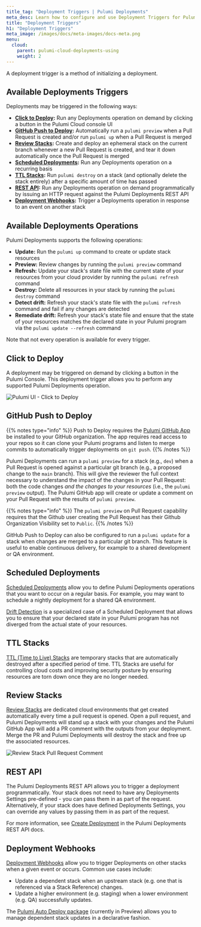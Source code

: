 ```yaml
---
title_tag: "Deployment Triggers | Pulumi Deployments"
meta_desc: Learn how to configure and use Deployment Triggers for Pulumi Deployments
title: "Deployment Triggers"
h1: "Deployment Triggers"
meta_image: /images/docs/meta-images/docs-meta.png
menu:
  cloud:
    parent: pulumi-cloud-deployments-using
    weight: 2
---
```


A deployment trigger is a method of initializing a deployment.

## Available Deployments Triggers

Deployments may be triggered in the following ways:

- **[Click to Deploy](#click-to-deploy):** Run any Deployments operation on demand by clicking a button in the Pulumi Cloud console UI
- **[GitHub Push to Deploy](#github-push-to-deploy):** Automatically run a `pulumi preview` when a Pull Request is created and/or run `pulumi up` when a Pull Request is merged
- **[Review Stacks](#review-stacks):** Create and deploy an ephemeral stack on the current branch whenever a new Pull Request is created, and tear it down automatically once the Pull Request is merged
- **[Scheduled Deployments](#scheduled-deployments):** Run any Deployments operation on a recurring basis
- **[TTL Stacks](#ttl-stacks):** Run `pulumi destroy` on a stack (and optionally delete the stack entirely) after a specific amount of time has passed
- **[REST API](#rest-api):** Run any Deployments operation on demand programmatically by issuing an HTTP request against the Pulumi Deployments REST API
- **[Deployment Webhooks](#deployment-webhooks):** Trigger a Deployments operation in response to an event on another stack

## Available Deployments Operations

Pulumi Deployments supports the following operations:

- **Update:** Run the `pulumi up` command to create or update stack resources
- **Preview:** Review changes by running the `pulumi preview` command
- **Refresh:** Update your stack's state file with the current state of your resources from your cloud provider by running the `pulumi refresh` command
- **Destroy:** Delete all resources in your stack by running the `pulumi destroy` command
- **Detect drift:** Refresh your stack's state file with the `pulumi refresh` command and fail if any changes are detected
- **Remediate drift:** Refresh your stack's state file and ensure that the state of your resources matches the declared state in your Pulumi program via the `pulumi update --refresh` command

Note that not every operation is available for every trigger.

## Click to Deploy

A deployment may be triggered on demand by clicking a button in the Pulumi Console. This deployment trigger allows you to perform any supported Pulumi Deployments operation.

![Pulumi UI - Click to Deploy](../../ui-deploy-button.png)

## GitHub Push to Deploy

{{% notes type="info" %}}
Push to Deploy requires the [Pulumi GitHub App](/docs/iac/using-pulumi/continuous-delivery/github-app/#installation-and-configuration) be installed to your GitHub organization. The app requires read access to your repos so it can clone your Pulumi programs and listen to merge commits to automatically trigger deployments on `git push`.
{{% /notes %}}

Pulumi Deployments can run a `pulumi preview` for a stack (e.g., `dev`) when a Pull Request is opened against a particular git branch (e.g., a proposed change to the `main` branch). This will give the reviewer the full context necessary to understand the impact of the changes in your Pull Request: both the code changes _and the changes to your resources_ (i.e., the `pulumi preview` output). The Pulumi GitHub app will create or update a comment on your Pull Request with the results of `pulumi preview`.

{{% notes type="info" %}}
The `pulumi preview` on Pull Request capability requires that the Github user creating the Pull Request has their Github Organization Visibility set to `Public`.
{{% /notes %}}

GitHub Push to Deploy can also be configured to run a `pulumi update` for a stack when changes are merged to a particular git branch. This feature is useful to enable continuous delivery, for example to a shared development or QA environment.

## Scheduled Deployments

[Scheduled Deployments](/docs/pulumi-cloud/deployments/schedules) allow you to define Pulumi Deployments operations that you want to occur on a regular basis. For example, you may want to schedule a nightly deployment for a shared QA environment.

[Drift Detection](/docs/pulumi-cloud/deployments/drift) is a specialized case of a Scheduled Deployment that allows you to ensure that your declared state in your Pulumi program has not diverged from the actual state of your resources.

## TTL Stacks

[TTL (Time to Live) Stacks](/docs/pulumi-cloud/deployments/ttl) are temporary stacks that are automatically destroyed after a specified period of time. TTL Stacks are useful for controlling cloud costs and improving security posture by ensuring resources are torn down once they are no longer needed.

## Review Stacks

[Review Stacks](/docs/pulumi-cloud/deployments/review-stacks) are dedicated cloud environments that get created automatically every time a pull request is opened. Open a pull request, and Pulumi Deployments will stand up a stack with your changes and the Pulumi GitHub App will add a PR comment with the outputs from your deployment. Merge the PR and Pulumi Deployments will destroy the stack and free up the associated resources.

![Review Stack Pull Request Comment](../../comment.png)

## REST API

The Pulumi Deployments REST API allows you to trigger a deployment programmatically. Your stack does not need to have any Deployments Settings pre-defined - you can pass them in as part of the request. Alternatively, if your stack does have defined Deployments Settings, you can override any values by passing them in as part of the request.

For more information, see [Create Deployment](/docs/pulumi-cloud/reference/deployments/#create-deployment) in the Pulumi Deployments REST API docs.

## Deployment Webhooks

[Deployment Webhooks](/docs/pulumi-cloud/webhooks/#deployment-webhooks) allow you to trigger Deployments on other stacks when a given event or occurs. Common use cases include:

- Update a dependent stack when an upstream stack (e.g. one that is referenced via a Stack Reference) changes.
- Update a higher environment (e.g. staging) when a lower environment (e.g. QA) successfully updates.

The [Pulumi Auto Deploy package](/registry/packages/auto-deploy) (currently in Preview) allows you to manage dependent stack updates in a declarative fashion.
